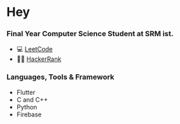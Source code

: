 <h1>Hey</h1>


<h3> Final Year Computer Science Student at SRM ist. </h3>

- 💻 [LeetCode](https://leetcode.com/shresthkapoor7/)
- 👨‍💻 [HackerRank](https://www.hackerrank.com/RA1911003010220)

<h3> Languages, Tools & Framework </h3>

- Flutter
- C and C++
- Python
- Firebase
